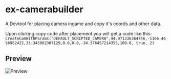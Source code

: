 # ex-camerabuilder
A Devtool for placing camera ingame and copy it's coords and other data.

Upon clicking copy code after placement you will get a code like this:
```CreateCamWithParams("DEFAULT_SCRIPTED_CAMERA",44.971336364746,-1106.4656982422,33.345802307129,0.0,0.0,-34.376457214355,100.0, true, 2)```

## Preview

![Preview](https://media.discordapp.net/attachments/759295612976889867/1014208811680145449/unknown.png)
